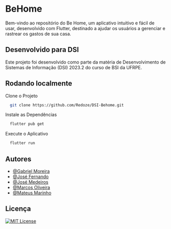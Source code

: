 
# BeHome

Bem-vindo ao repositório do Be Home, um aplicativo intuitivo e fácil de usar, desenvolvido com Flutter, destinado a ajudar os usuários a gerenciar e rastrear os gastos de sua casa.

## Desenvolvido para DSI

Este projeto foi desenvolvido como parte da matéria de Desenvolvimento de Sistemas de Informação (DSI) 2023.2 do curso de BSI da UFRPE.

## Rodando localmente

Clone o Projeto

```bash
  git clone https://github.com/Redoze/DSI-Behome.git
```

Instale as Dependências

```bash
  flutter pub get
```

Execute o Aplicativo

```bash
  flutter run
```


## Autores

- [@Gabriel Moreira](https://www.github.com/)
- [@José Fernando](https://github.com/fernandooliveira7)
- [@José Medeiros](https://www.github.com/)
- [@Marcos Oliveira](https://github.com/Markie98)
- [@Mateus Marinho](https://www.github.com/notmarinho)


## Licença

[![MIT License](https://img.shields.io/badge/License-MIT-green.svg)](https://choosealicense.com/licenses/mit/)
